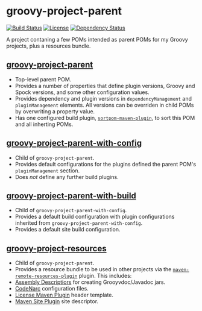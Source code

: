 # groovy-project-parent
[![Build Status](https://travis-ci.org/rvenutolo/groovy-project-parent.svg?branch=master)](https://travis-ci.org/rvenutolo/groovy-project-parent)
[![License](https://img.shields.io/hexpm/l/plug.svg)](https://www.apache.org/licenses/LICENSE-2.0)
[![Dependency Status](https://www.versioneye.com/user/projects/57b0ed67d6ffcd0042c1c3f6/badge.svg?style=flat-square)](https://www.versioneye.com/user/projects/57b0ed67d6ffcd0042c1c3f6)

A project contaning a few POMs intended as parent POMs for my Groovy projects, plus a resources bundle.

## [groovy-project-parent](pom.xml)

* Top-level parent POM.
* Provides a number of properties that define plugin versions, Groovy and Spock versions, and some other configuration values.
* Provides dependency and plugin versions in `dependencyManagement` and `pluginManagement` elements. All versions can be overriden in child POMs by overwriting a property value.
* Has one configured build plugin, [`sortpom-maven-plugin`](https://github.com/Ekryd/sortpom), to sort this POM and all inherting POMs.

## [groovy-project-parent-with-config](groovy-project-parent-with-config/pom.xml)

* Child of `groovy-project-parent`.
* Provides default configurations for the plugins defined the parent POM's `pluginManagement` section.
* Does _not_ define any further build plugins.

## [groovy-project-parent-with-build](groovy-project-parent-with-config/groovy-project-parent-with-build/pom.xml)

* Child of `groovy-project-parent-with-config`.
* Provides a default build configuration with plugin configurations inherited from `groovy-project-parent-with-config`.
* Provides a default site build configuration.

## [groovy-project-resources](groovy-project-resources/src/main/resources)

* Child of `groovy-project-parent`.
* Provides a resource bundle to be used in other projects via the [`maven-remote-resources-plugin`](https://maven.apache.org/plugins/maven-remote-resources-plugin/) plugin. This includes:
 * [Assembly Descriptiors](https://maven.apache.org/plugins/maven-assembly-plugin/assembly.html) for creating Grooyvdoc/Javadoc jars.
 * [CodeNarc](http://codenarc.sourceforge.net/) configuration files.
 * [License Maven Plugin](http://code.mycila.com/license-maven-plugin/) header template.
 * [Maven Site Plugin](https://maven.apache.org/plugins/maven-site-plugin/) site descriptor.

